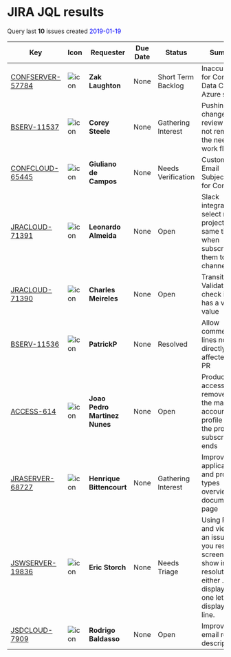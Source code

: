# JIRA JQL results 
 Query last **10** issues created <span style="color:blue"> 2019-01-19</span> 
 
| Key | Icon | Requester | Due Date | Status | Summary | 
| --- | --- | ---| --- | --- | --- | 
| [CONFSERVER-57784](https://jira.atlassian.com/browse/CONFSERVER-57784) | ![icon](https://jira.atlassian.com/secure/viewavatar?size=xsmall&avatarId=51493&avatarType=issuetype "Bug") | **Zak Laughton**| None | Short Term Backlog | Inaccurate link for Confluence Data Center Azure setup |
| [BSERV-11537](https://jira.atlassian.com/browse/BSERV-11537) | ![icon](https://jira.atlassian.com/secure/viewavatar?size=xsmall&avatarId=51505&avatarType=issuetype "Suggestion") | **Corey Steele**| None | Gathering Interest | Pushing changes to a review should not remove the needs work flag |
| [CONFCLOUD-65445](https://jira.atlassian.com/browse/CONFCLOUD-65445) | ![icon](https://jira.atlassian.com/secure/viewavatar?size=xsmall&avatarId=51505&avatarType=issuetype "Suggestion") | **Giuliano de Campos**| None | Needs Verification | Customize Email Subject/Prefix for Confluence |
| [JRACLOUD-71391](https://jira.atlassian.com/browse/JRACLOUD-71391) | ![icon](https://jira.atlassian.com/secure/viewavatar?size=xsmall&avatarId=51505&avatarType=issuetype "Suggestion") | **Leonardo Almeida**| None | Open | Slack integration: select multiple projects at the same time when subscribing them to channels |
| [JRACLOUD-71390](https://jira.atlassian.com/browse/JRACLOUD-71390) | ![icon](https://jira.atlassian.com/secure/viewavatar?size=xsmall&avatarId=51505&avatarType=issuetype "Suggestion") | **Charles Meireles**| None | Open | Transition Validator to check if a field has a valid value |
| [BSERV-11536](https://jira.atlassian.com/browse/BSERV-11536) | ![icon](https://jira.atlassian.com/secure/viewavatar?size=xsmall&avatarId=51505&avatarType=issuetype "Suggestion") | **PatrickP**| None | Resolved | Allow comments on lines not directly affected by a PR |
| [ACCESS-614](https://jira.atlassian.com/browse/ACCESS-614) | ![icon](https://jira.atlassian.com/secure/viewavatar?size=xsmall&avatarId=51493&avatarType=issuetype "Bug") | **Joao Pedro Martinez Nunes**| None | Open | Product access is not removed from the managed accounts' profile after the product subscription ends |
| [JRASERVER-68727](https://jira.atlassian.com/browse/JRASERVER-68727) | ![icon](https://jira.atlassian.com/secure/viewavatar?size=xsmall&avatarId=51505&avatarType=issuetype "Suggestion") | **Henrique Bittencourt**| None | Gathering Interest | Improve Jira applications and project types overview documentation page |
| [JSWSERVER-19836](https://jira.atlassian.com/browse/JSWSERVER-19836) | ![icon](https://jira.atlassian.com/secure/viewavatar?size=xsmall&avatarId=51493&avatarType=issuetype "Bug") | **Eric Storch**| None | Needs Triage | Using FireFox and viewing an issue when you resize the screen or show in high resolution either ... is displayed or one leter is displayed per line. |
| [JSDCLOUD-7909](https://jira.atlassian.com/browse/JSDCLOUD-7909) | ![icon](https://jira.atlassian.com/secure/viewavatar?size=xsmall&avatarId=51505&avatarType=issuetype "Suggestion") | **Rodrigo Baldasso**| None | Open | Improve the email request description |
